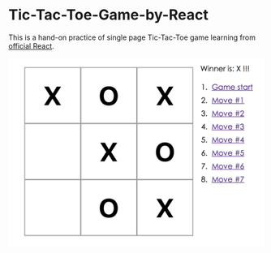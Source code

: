 # Tic-Tac-Toe-Game-by-React

  This is a hand-on practice of single page Tic-Tac-Toe game learning from [official React](https://facebook.github.io/react/tutorial/tutorial.html).
  
  ![alt tag](https://github.com/XinYao1992/Tic-Tac-Toe-Game-by-React/blob/master/ttt_screencut.png)
